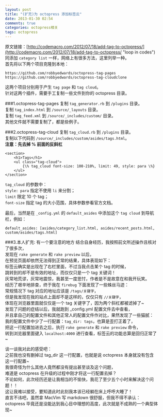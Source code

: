 ```yaml
---
layout: post
title: "(扩充)为 octopress 添加标签云"
date: 2013-01-30 02:54
comments: true
categories: octopress相关
tags: octopress
---
```

原文链接：[http://codemacro.com/2012/07/18/add-tag-to-octopress/](http://codemacro.com/2012/07/18/add-tag-to-octopress/ "loop in codes")  
同添加 `category list` 一样，网络上有很多方法，这里列举一种。  
首先将以下两个项目克隆到本地：
<pre><code>https://github.com/robbyedwards/octopress-tag-pages 
https://github.com/robbyedwards/octopress-tag-cloudclone
</code></pre>
这两个项目分别用于产生 `tag page` 和 `tag cloud`。  
针对这两个插件，需要手工复制一些文件到你的 octopress 目录。  
<!-- more -->
###1.octopress-tag-pages
复制 `tag_generator.rb` 到 `/plugins` 目录。  
复制 `tag_index.html` 到 `/source/_layouts` 目录。  
复制 `tag_feed.xml` 到 `/source/_includes/custom/` 目录。  
其他文件就不需要复制了，都是些例子。

###2.octopress-tag-cloud
复制 `tag_cloud.rb` 到 `/plugins` 目录。  
复制以下代码到 `/source/_includes/custom/asides/tags.html`。  
__注意：先去掉 % 前面的反斜杠__
<pre><code>&lt;section&gt;
    &lt;h1&gt;Tags&lt;/h1&gt;
    &lt;ul class="tag-cloud"&gt;
        {\% tag_cloud font-size: 100-210%, limit: 49, style: para \%}
    &lt;/ul&gt;
&lt;/section&gt;
</code></pre>
`tag_cloud` 的参数中：  
`style: para` 指定不使用 `li` 来分割；  
`limit` 限定 10 个 tag；  
`font-size` 指定 tag 的大小范围，具体参数参看官方文档。  

最后，当然是在 `_config.yml` 的 `default_asides` 中添加这个 `tag cloud` 到导航栏，例如：  
<pre><code>default_asides: [asides/category_list.html, asides/recent_posts.html, custom/asides/tags.html]</code></pre>

###3.本人扩充: 有一个要注意的地方
结合自身经历，我按照前文所述操作且核对了很多次，  
发现在 `rake generate` 和 `rake preview` 以后，  
在预览页面却依然无法得到正常的结果，具体表现如下：  
标签云确实是出现在了右栏里面，不过当我点击某个 tag 的时候，  
跳转到的却不是有效的地址，而仅仅只是一个 tag 关键词！  
灰常地荒谬，灰常地震惊，我甚至一度思忖，作者是不是故意在和我开玩笑。  
经历了艰辛地排查，终于我在 `firebug` 下面发现了一些蛛丝马迹：  
常规情况下 tag 对应的地址应该是 `/tags/关键字`，  
但是我发现在我的站点上面却不是这样的，仅仅只有 `//关键字`，  
体现在浏览器里面就仅仅是一个 tag 关键字了，因为两个斜杠都被滤掉了~  
发现了问题的症结以后，我就跑到 \_config.yml 配置文件去中查看，  
并且拿自己的配置文件和其他正常人的配置文件作对比，果然发现了一些猫腻：  
我的配置文件中少了一行配置：`tag_dir: tags`，也算是歪打正着了，  
把这一行配置加进去之后，执行 `rake generate` 和 `rake preview` 命令，  
转到浏览器里面键入 `localhost:4000` 进行查看，标签云的功能总算是回归正常了~  

谈一谈我对此的感受吧：  
之前我也没有删掉过 tag\_dir 这一行配置，也就是说 octopress 本身就没有包含这一行配置~  
我很奇怪为什么其他人竟然都没有提出甚至谈及这个问题，  
难道是 octopress 在升级的过程中刚才将这一行配置去掉？  
不论如何，此次经历还是让我相当的不愉快，我花了至少五个小时来解决这个问题！！  
这让我难以接受，要知道此时此刻我本该已经躺在床上呼呼大睡了！  
直言不讳吧，虽然拿 MacVim 写 markdown 很舒服，但我不得不承认：  
octopress 毕竟还是没能达到我心目中理想的高度，此次就是不成熟的一个典型体现~  



